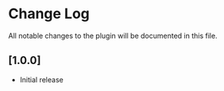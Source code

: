 # Change Log

All notable changes to the plugin will be documented in this file.

## [1.0.0]

-   Initial release
